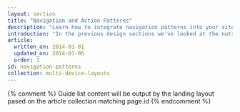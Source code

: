 ```yaml
---
layout: section
title: "Navigation and Action Patterns"
description: "Learn how to integrate navigation patterns into your site and get users to complete the actions you want them to."
introduction: "In the previous design sections we've looked at the nuts and bolts which make up a responsive layout as well as some of the common techniques to have responsive content. This article will cover how we apply this to navigation."
article:
  written_on: 2014-01-01
  updated_on: 2014-01-06
  order: 3
id: navigation-patterns
collection: multi-device-layouts
---
```


{% comment %}
Guide list content will be output by the landing layout pased on the article collection matching page.id
{% endcomment %}

